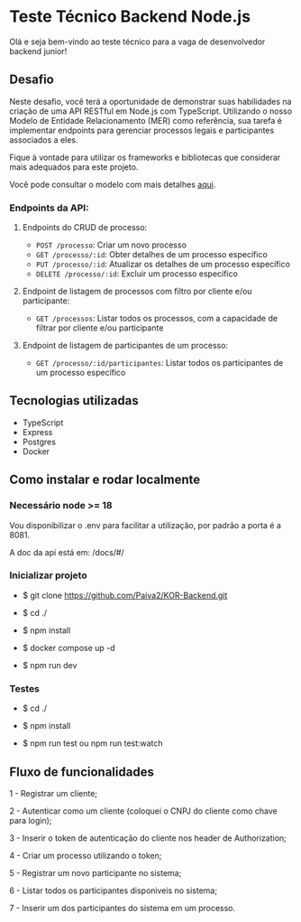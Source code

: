# Teste Técnico Backend Node.js

Olá e seja bem-vindo ao teste técnico para a vaga de desenvolvedor backend junior!

## Desafio

Neste desafio, você terá a oportunidade de demonstrar suas habilidades na criação de uma API RESTful em Node.js com TypeScript. Utilizando o nosso Modelo de Entidade Relacionamento (MER) como referência, sua tarefa é implementar endpoints para gerenciar processos legais e participantes associados a eles.

Fique à vontade para utilizar os frameworks e bibliotecas que considerar mais adequados para este projeto.

Você pode consultar o modelo com mais detalhes [aqui](https://dbdiagram.io/d/dev-test-backend-node-jr-65e0e3cccd45b569fb3e18b4).

### Endpoints da API:

1.  Endpoints do CRUD de processo:

    - `POST /processo`: Criar um novo processo
    - `GET /processo/:id`: Obter detalhes de um processo específico
    - `PUT /processo/:id`: Atualizar os detalhes de um processo específico
    - `DELETE /processo/:id`: Excluir um processo específico

2.  Endpoint de listagem de processos com filtro por cliente e/ou participante:

    - `GET /processos`: Listar todos os processos, com a capacidade de filtrar por cliente e/ou participante

3.  Endpoint de listagem de participantes de um processo:

    - `GET /processo/:id/participantes`: Listar todos os participantes de um processo específico

## Tecnologias utilizadas

- TypeScript
- Express
- Postgres
- Docker

## Como instalar e rodar localmente

### Necessário node >= 18

Vou disponibilizar o .env para facilitar a utilização, por padrão a porta é a 8081.

A doc da api está em: /docs/#/

### Inicializar projeto

- $ git clone https://github.com/Paiva2/KOR-Backend.git

- $ cd ./

- $ npm install

- $ docker compose up -d

- $ npm run dev

### Testes

- $ cd ./

- $ npm install

- $ npm run test ou npm run test:watch

## Fluxo de funcionalidades

1 - Registrar um cliente;

2 - Autenticar como um cliente (coloquei o CNPJ do cliente como chave para login);

3 - Inserir o token de autenticação do cliente nos header de Authorization;

4 - Criar um processo utilizando o token;

5 - Registrar um novo participante no sistema;

6 - Listar todos os participantes disponiveis no sistema;

7 - Inserir um dos participantes do sistema em um processo.
